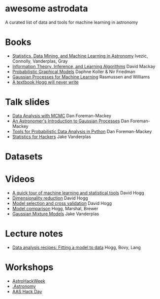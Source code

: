 # awesome astrodata
A curated list of data and tools for machine learning in astronomy


# Books
- [Statistics, Data Mining, and Machine Learning in Astronomy](http://press.princeton.edu/titles/10159.html) Ivezic, Connolly, Vanderplas, Gray
- [Information Theory, Inference, and Learning Algorithms](http://www.inference.phy.cam.ac.uk/itila/) David Mackay
- [Probabilistic Graphical Models](https://mitpress.mit.edu/books/probabilistic-graphical-models) Daphne Koller & Nir Friedman
- [Gaussian Processes for Machine Learning](http://www.gaussianprocess.org/) Rasmussen and Williams
- [A textbook Hogg will never write](https://github.com/davidwhogg/DataAnalysisRecipes)


# Talk slides
- [Data Analysis with MCMC](https://speakerdeck.com/dfm/data-analysis-with-mcmc) Dan Foreman-Mackey
- [An Astronomer's Introduction to Gaussian Processes](https://speakerdeck.com/dfm/an-astronomers-introduction-to-gaussian-processes-v2) Dan Foreman-Mackey
- [Tools for Probabilistic Data Analysis in Python](https://speakerdeck.com/dfm/pyastro16) Dan Foreman-Mackey
- [Statistics for Hackers](https://speakerdeck.com/jakevdp/statistics-for-hackers) Jake Vanderplas


# Datasets


# Videos

- [A quick tour of machine learning and statistical tools](https://www.youtube.com/watch?v=aA3qdegi8Vw) David Hogg
- [Dimensionality reduction](https://www.youtube.com/watch?v=CvBCmWc8iBE) David Hogg
- [Model selection and cross validation](https://www.youtube.com/watch?v=uaztY3Lbr4A) David Hogg
- [Model comparison](https://www.youtube.com/watch?v=sm-yFQcaD4Q) Hogg, Marshal, Brewer
- [Gaussian Mixture Models](https://www.youtube.com/watch?v=W0XECm4-3LI) Jake Vanderplas



# Lecture notes
- [Data analysis recipes: Fitting a model to data](https://arxiv.org/abs/1008.4686) Hogg, Bovy, Lang


# Workshops
- [AstroHackWeek](http://astrohackweek.org/)
- [.Astronomy](http://dotastronomy.com/)
- [AAS Hack Day](http://www.astrobetter.com/wiki/AASHackDay)

